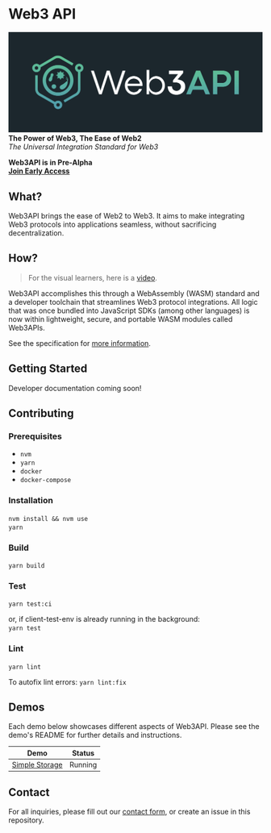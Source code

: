 # Web3 API  
![](https://github.com/Web3-API/branding/blob/master/logo/Web3API_On_Black_BG.jpg?raw=true)  
**The Power of Web3,
The Ease of Web2**  
*The Universal Integration Standard for Web3*  

**Web3API is in Pre-Alpha**  
**[Join Early Access](https://web3api.dev)**

## What?  
Web3API brings the ease of Web2 to Web3. It aims to make integrating Web3 protocols into applications seamless, without sacrificing decentralization.

## How?  
> For the visual learners, here is a [video](http://video.web3api.eth.link/).  

Web3API accomplishes this through a WebAssembly (WASM) standard and a developer toolchain that streamlines Web3 protocol integrations. All logic that was once bundled into JavaScript SDKs (among other languages) is now within lightweight, secure, and portable WASM modules called Web3APIs.

See the specification for [more information](https://github.com/Web3-API/specification/blob/main/spec/intro/1_Introduction.md).

## Getting Started
Developer documentation coming soon!

## Contributing  
### Prerequisites  
- `nvm`  
- `yarn`  
- `docker`
- `docker-compose`  

### Installation  
`nvm install && nvm use`  
`yarn`  

### Build  
`yarn build`  

### Test  
`yarn test:ci`  

or, if client-test-env is already running in the background:  
`yarn test`  

### Lint
`yarn lint`

To autofix lint errors:
`yarn lint:fix`

## Demos  

Each demo below showcases different aspects of Web3API. Please see the demo's README for further details and instructions.  

| Demo | Status |  
|------|--------|  
| [Simple Storage](./demos/simple-storage/README.md) | Running |  

## Contact  
For all inquiries, please fill out our [contact form](https://airtable.com/shrzxezSAlpoUUZNV), or create an issue in this repository.  
